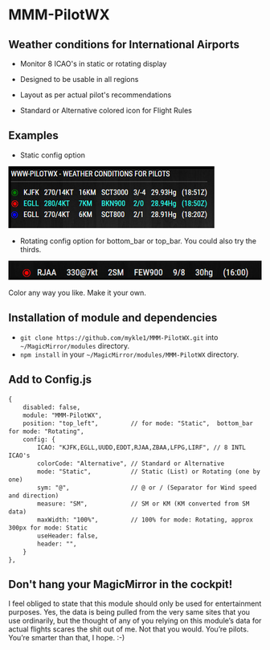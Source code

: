 # MMM-PilotWX

## Weather conditions for International Airports

* Monitor 8 ICAO's in static or rotating display

* Designed to be usable in all regions

* Layout as per actual pilot's recommendations

* Standard or Alternative colored icon for Flight Rules

## Examples

* Static config option

![](images/1.PNG)

* Rotating config option for bottom_bar or top_bar. You could also try the thirds.

![](images/2.PNG) 

Color any way you like. Make it your own.

## Installation of module and dependencies

* `git clone https://github.com/mykle1/MMM-PilotWX.git` into `~/MagicMirror/modules` directory.
* `npm install` in your `~/MagicMirror/modules/MMM-PilotWX` directory.

## Add to Config.js

    {
		disabled: false,
		module: "MMM-PilotWX",
		position: "top_left",         // for mode: "Static",  bottom_bar for mode: "Rotating",
		config: {
			ICAO: "KJFK,EGLL,UUDD,EDDT,RJAA,ZBAA,LFPG,LIRF", // 8 INTL ICAO's
			colorCode: "Alternative", // Standard or Alternative
			mode: "Static",           // Static (List) or Rotating (one by one)
			sym: "@",                 // @ or / (Separator for Wind speed and direction)
			measure: "SM",            // SM or KM (KM converted from SM data)
			maxWidth: "100%",         // 100% for mode: Rotating, approx 300px for mode: Static
			useHeader: false,
			header: "",
		}
	},

## Don't hang your MagicMirror in the cockpit!

I feel obliged to state that this module should only be used for entertainment purposes. Yes, the data is being pulled from the very same sites that you use ordinarily, but the thought of any of you relying on this module’s data for actual flights scares the shit out of me. Not that you would. You’re pilots. You’re smarter than that, I hope. :-)

